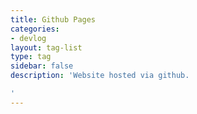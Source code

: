 ```yaml
---
title: Github Pages
categories:
- devlog
layout: tag-list
type: tag
sidebar: false
description: 'Website hosted via github.

'
---
```


